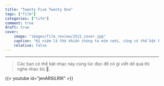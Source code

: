 ```yaml
---
title: "Twenty Five Twenty One"
tags: ["film"]
categories: ["life"]
comment: true
draft: true
cover:
    image: "images/film_review/2521_cover.jpg"
    caption: "Kỷ niệm là thứ khiến chúng ta mỉm cười, cũng có thể bật khóc ngay sau đó"
    relative: false
---
```


---
> Các bạn có thể bật nhạc này cùng lúc đọc để có gì viết dở quá thì nghe nhạc bù 🫡.

{{< youtube id="jenARSILR9I" >}}